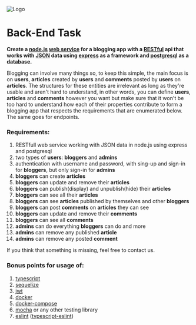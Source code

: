 ![Logo](https://bend.md/images/5e8730206d541c6309354d3e_image%20(4).png)

# Back-End Task

**Create a [node.js](https://nodejs.org) [web service](https://en.wikipedia.org/wiki/Web_service) for a blogging app with a [RESTful](https://en.wikipedia.org/wiki/Representational_state_transferj) api that works with [JSON](https://www.json.org) data using [express](https://expressjs.com/) as a framework and [postgresql](https://www.postgresql.org/) as a database.**

Blogging can involve many things so, to keep this simple, the main focus is on **users**, **articles** created by **users** and **comments** posted by **users** on **articles**. The structures for these entities are irrelevant as long as they're usable and aren't hard to understand, in other words, you can define **users**, **articles** and **comments** however you want but make sure that it won't be too hard to understand how each of their properties contribute to form a blogging app that respects the requirements that are enumerated below. The same goes for endpoints.

### Requirements:

1. RESTfull web service working with JSON data in node.js using express and postgresql
1. two types of **users**: **bloggers** and **admins**
1. authentication with username and password, with sing-up and sign-in for **bloggers**, but only sign-in for **admins**
1. **bloggers** can create **articles**
1. **bloggers** can update and remove their **articles**
1. **bloggers** can publish(display) and unpublish(hide) their **articles**
1. **bloggers** can see all their **articles**
1. **bloggers** can see **articles** published by themselves and other **bloggers**
1. **bloggers** can post **comments** on **articles** they can see
1. **bloggers** can update and remove their **comments**
1. **bloggers** can see all **comments**
1. **admins** can do everything **bloggers** can do and more
1. **admins** can remove any published **article**
1. **admins** can remove any posted **comment**

If you think that something is missing, feel free to contact us.

### Bonus points for usage of:

1. [typescript](https://www.typescriptlang.org/)
1. [sequelize](https://sequelize.org/)
1. [jwt](https://jwt.io/)
1. [docker](https://www.docker.com/)
1. [docker-compose](https://docs.docker.com/compose/)
1. [mocha](https://mochajs.org/) or any other testing library
1. [eslint](https://eslint.org/) ([typescript-eslint](https://github.com/typescript-eslint/typescript-eslint))

